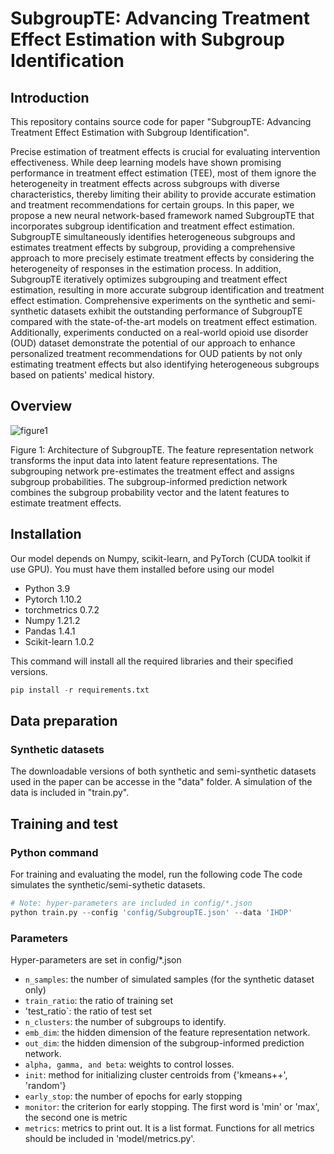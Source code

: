 # SubgroupTE: Advancing Treatment Effect Estimation with Subgroup Identification

## Introduction
This repository contains source code for paper "SubgroupTE: Advancing Treatment Effect Estimation with Subgroup Identification".

Precise estimation of treatment effects is crucial for evaluating intervention effectiveness. While deep learning models have shown promising performance in treatment effect estimation (TEE), most of them ignore the heterogeneity in treatment effects across subgroups with diverse characteristics, thereby limiting their ability to provide accurate estimation and treatment recommendations for certain groups. In this paper, we propose a new neural network-based framework named SubgroupTE that incorporates subgroup identification and treatment effect estimation. SubgroupTE simultaneously identifies heterogeneous subgroups and estimates treatment effects by subgroup, providing a comprehensive approach to more precisely estimate treatment effects by considering the heterogeneity of responses in the estimation process. In addition, SubgroupTE iteratively optimizes subgrouping and treatment effect estimation, resulting in more accurate subgroup identification and treatment effect estimation. Comprehensive experiments on the synthetic and semi-synthetic datasets exhibit the outstanding performance of SubgroupTE compared with the state-of-the-art models on treatment effect estimation. Additionally, experiments conducted on a real-world opioid use disorder (OUD) dataset demonstrate the potential of our approach to enhance personalized treatment recommendations for OUD patients by not only estimating treatment effects but also identifying heterogeneous subgroups based on patients' medical history. 

## Overview

![figure1](https://github.com/ICDM2023-SubgroupTE/SubgroupTE/assets/54523717/a5723196-306c-4a93-b02d-c842fae935d1)


Figure 1: Architecture of SubgroupTE. The feature representation network transforms the input data into latent feature representations. The subgrouping network pre-estimates the treatment effect and assigns subgroup probabilities. The subgroup-informed prediction network combines the subgroup probability vector and the latent features to estimate treatment effects.


## Installation
Our model depends on Numpy, scikit-learn, and PyTorch (CUDA toolkit if use GPU). You must have them installed before using our model
>
* Python 3.9
* Pytorch 1.10.2
* torchmetrics 0.7.2
* Numpy 1.21.2
* Pandas 1.4.1
* Scikit-learn 1.0.2

This command will install all the required libraries and their specified versions.
```python 
pip install -r requirements.txt
```

## Data preparation
### Synthetic datasets
The downloadable versions of both synthetic and semi-synthetic datasets used in the paper can be accesse in the "data" folder. 
A simulation of the data is included in "train.py".

## Training and test
### Python command
For training and evaluating the model, run the following code
The code simulates the synthetic/semi-sythetic datasets.
```python 
# Note: hyper-parameters are included in config/*.json
python train.py --config 'config/SubgroupTE.json' --data 'IHDP'
```

### Parameters
Hyper-parameters are set in config/*.json
>
* `n_samples`: the number of simulated samples (for the synthetic dataset only)
* `train_ratio`: the ratio of training set
* 'test_ratio`: the ratio of test set
* `n_clusters`: the number of subgroups to identify.
* `emb_dim`: the hidden dimension of the feature representation network.
* `out_dim`: the hidden dimension of the subgroup-informed prediction network.
* `alpha, gamma, and beta`: weights to control losses.
* `init`: method for initializing cluster centroids from {'kmeans++', 'random'}
* `early_stop`: the number of epochs for early stopping
* `monitor`: the criterion for early stopping. The first word is 'min' or 'max', the second one is metric
* `metrics`: metrics to print out. It is a list format. Functions for all metrics should be included in 'model/metrics.py'.



